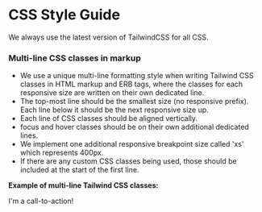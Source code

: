 # CSS Style Guide

We always use the latest version of TailwindCSS for all CSS.

### Multi-line CSS classes in markup

- We use a unique multi-line formatting style when writing Tailwind CSS classes
  in HTML markup and ERB tags, where the classes for each responsive size are
  written on their own dedicated line.
- The top-most line should be the smallest size (no responsive prefix). Each
  line below it should be the next responsive size up.
- Each line of CSS classes should be aligned vertically.
- focus and hover classes should be on their own additional dedicated lines.
- We implement one additional responsive breakpoint size called 'xs' which
  represents 400px.
- If there are any custom CSS classes being used, those should be included at
  the start of the first line.

**Example of multi-line Tailwind CSS classes:**

<div class="custom-cta bg-gray-50 dark:bg-gray-900 p-4 rounded cursor-pointer w-full
            hover:bg-gray-100 dark:hover:bg-gray-800
            xs:p-6
            sm:p-8 sm:font-medium
            md:p-10 md:text-lg
            lg:p-12 lg:text-xl lg:font-semibold lg:2-3/5
            xl:p-14 xl:text-2xl
            2xl:p-16 2xl:text-3xl 2xl:font-bold 2xl:w-3/4">
  I'm a call-to-action!
</div>
